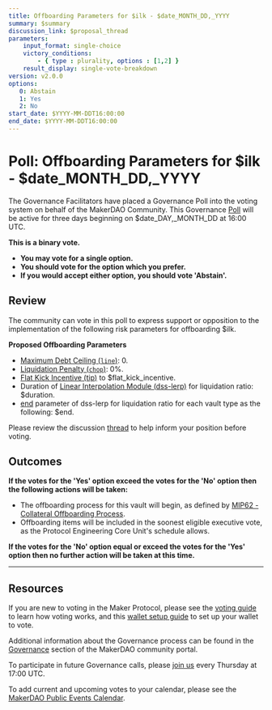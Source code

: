 ```yaml
---
title: Offboarding Parameters for $ilk - $date_MONTH_DD,_YYYY
summary: $summary
discussion_link: $proposal_thread
parameters:
    input_format: single-choice
    victory_conditions:
        - { type : plurality, options : [1,2] }
    result_display: single-vote-breakdown
version: v2.0.0
options:
   0: Abstain
   1: Yes
   2: No
start_date: $YYYY-MM-DDT16:00:00
end_date: $YYYY-MM-DDT16:00:00
---
```

# Poll: Offboarding Parameters for $ilk - $date_MONTH_DD,_YYYY

The Governance Facilitators have placed a Governance Poll into the voting system on behalf of the MakerDAO Community. This Governance [Poll](https://community-development.makerdao.com/en/learn/governance/on-chain-gov) will be active for three days beginning on $date_DAY,_MONTH_DD at 16:00 UTC.

**This is a binary vote.** 
- **You may vote for a single option.** 
- **You should vote for the option which you prefer.**
- **If you would accept either option, you should vote 'Abstain'.**

## Review

The community can vote in this poll to express support or opposition to the implementation of the following risk parameters for offboarding $ilk.

**Proposed Offboarding Parameters**

* [Maximum Debt Ceiling (`line`)](https://manual.makerdao.com/module-index/module-dciam): 0.
* [Liquidation Penalty (`chop`)](https://manual.makerdao.com/parameter-index/vault-risk/param-liquidation-penalty): 0%.
* [Flat Kick Incentive (tip)](https://manual.makerdao.com/parameter-index/collateral-auction/param-flat-kick-incentive) to $flat_kick_incentive.
* Duration of [Linear Interpolation Module (dss-lerp)](https://manual.makerdao.com/module-index/module-lerp) for liquidation ratio: $duration.
* [end](https://manual.makerdao.com/module-index/module-lerp#end) parameter of dss-lerp for liquidation ratio for each vault type as the following: $end.

Please review the discussion [thread]($proposal_thread) to help inform your position before voting.

## Outcomes

**If the votes for the 'Yes' option exceed the votes for the 'No' option then the following actions will be taken:**
* The offboarding process for this vault will begin, as defined by [MIP62 - Collateral Offboarding Process](https://mips.makerdao.com/mips/details/MIP62).
* Offboarding items will be included in the soonest eligible executive vote, as the Protocol Engineering Core Unit's schedule allows.

**If the votes for the 'No' option equal or exceed the votes for the 'Yes' option then no further action will be taken at this time.**

---

## Resources

If you are new to voting in the Maker Protocol, please see the [voting guide](https://community-development.makerdao.com/en/learn/governance/how-voting-works/) to learn how voting works, and this [wallet setup guide](https://community-development.makerdao.com/en/learn/governance/voting-setup/) to set up your wallet to vote.

Additional information about the Governance process can be found in the [Governance](https://community-development.makerdao.com/en/learn/governance) section of the MakerDAO community portal.

To participate in future Governance calls, please [join us](https://github.com/makerdao/community/tree/master/governance/governance-and-risk-meetings) every Thursday at 17:00 UTC.

To add current and upcoming votes to your calendar, please see the [MakerDAO Public Events Calendar](https://calendar.google.com/calendar/embed?src=makerdao.com_3efhm2ghipksegl009ktniomdk%40group.calendar.google.com&ctz=UTC&mode=week&showCalendars=0&showPrint=0).